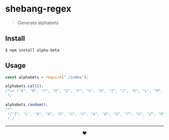 # shebang-regex

> Generate alphabets

## Install

```
$ npm install alpha-beta
```

## Usage

```js
const alphabets = require("./index");

alphabets.call();
/*=> ["A", "B", "C", "D", "E", "F", "G", "H", "I", "J", "K", "L", "M", "N", "O", "P", "Q", "R", "S", "T", "U", "V", "W" ,*"X", "Y", "Z"]
 */

alphabets.random();
/**
 *["I", "L", "N", "K", "D", "U", "O", "A", "B", "Q", "T", "G", "Z", "M", "P", "Y", "F", "H", "V", "W", "C", "R", "X", "S", *"E", "J"]
 * /

```

---

<div align="center">
	&hearts;
</div>
